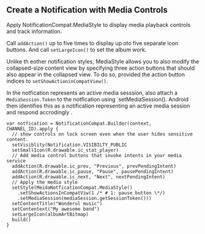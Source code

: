## Create a Notification with Media Controls
Apply NotificationCompat.MediaStyle to display media playback controls and track information.

Call `addAction()` up to five times to display up oto five separate icon buttons. And call `setLargeIcon()` to set the album work. 

Unlike th eother notification styles, MediaStyle allows you to also modify the collapsed-size content view by specifying three action buttons that should also appear in the collapsed view. To do so, provided the action button indices to `setShowActioninCompatView()`.

In the notfication represents an active media sesssion, also attach a `MediaSession.Token` to the notfication using `setMediaSession(). Android then identifies this as a notification representing an active media session and respond accrodingly . 

```
var notfication = NotificationCompat.Builder(context, CHANNEL_ID).apply {
  // show controls on lock screen even when the user hides sensitive content. 
  setVisiblity(Notification.VISIBILTY_PUBLIC
  setSmallIcon(R.drawable.ic_stat_player)
  // Add media control buttons that invoke intents in your media service
  addAction(R.drawable.ic_prev, "Previous", prevPendingIntent)
  addAction(R.drawable.ic_pause, "Pause", pausePendingIntent)
  addAction(R.drawable.ic_next, "Next", nextPendingIntent)
  // Apply the media style
  setStyle(MeidaNotficationCompat.MediaStyle()
    .setShowActionsInCompatViw(1 /* # 1: pause button \*/)
    .setMediaSession(mediaSession.getSessionToken()))
  setContentTitle("Wonderul music")
  setContentext("My awesome band")
  setLargeIcon(albumArtBitmap)
  build()
}
```
